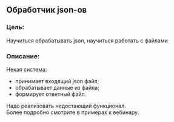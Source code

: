 ## Обработчик json-ов

### Цель:
Научиться обрабатывать json, научиться работать с файлами

### Описание:
Некая система:

- принимает входящий json файл;
- обрабатывает данные из файла;
- формирует ответный файл.

Надо реализовать недостающий функционал. <br />
Более подробно смотрите в примерах к вебинару.